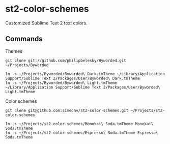 st2-color-schemes
=================

Customized Sublime Text 2 text colors.

Commands
--------

Themes

	git clone git://github.com/philipbelesky/Byworded.git ~/Projects/Byworded

	ln -s ~/Projects/Byworded/Byworded\ Dark.tmTheme ~/Library/Application Support/Sublime Text 2/Packages/User/Byworded\ Dark.tmTheme
	ln -s ~/Projects/Byworded/Byworded\ Light.tmTheme ~/Library/Application Support/Sublime Text 2/Packages/User/Byworded\ Light.tmTheme


Color schemes

	git clone git@github.com:simeonv/st2-color-schemes.git ~/Projects/st2-color-schemes

	ln -s ~/Projects/st2-color-schemes/Monokai\ Soda.tmTheme Monokai\ Soda.tmTheme
	ln -s ~/Projects/st2-color-schemes/Espresso\ Soda.tmTheme Espresso\ Soda.tmTheme